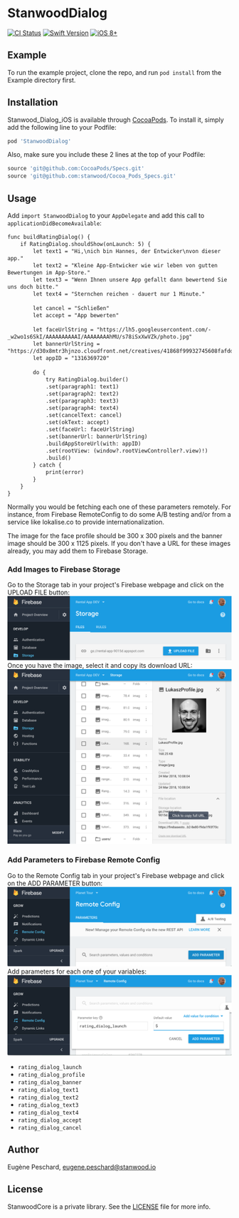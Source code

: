 # StanwoodDialog

[![CI Status](https://www.bitrise.io/app/200a49178c1c4df4/status.svg?token=sfQNfpyzN4c_FAGGTefmqw&branch=master?style=flat)](https://www.bitrise.io/app/200a49178c1c4df4#/builds)
[![Swift Version](https://img.shields.io/badge/Swift-4.0.x-orange.svg)]()
[![iOS 8+](https://img.shields.io/badge/iOS-9+-EB7943.svg)]()

## Example

To run the example project, clone the repo, and run `pod install` from the Example directory first.

## Installation

Stanwood_Dialog_iOS is available through [CocoaPods](http://cocoapods.org). To install
it, simply add the following line to your Podfile:

```ruby
pod 'StanwoodDialog'
```
Also, make sure you include these 2 lines at the top of your Podfile:
```ruby
source 'git@github.com:CocoaPods/Specs.git'
source 'git@github.com:stanwood/Cocoa_Pods_Specs.git'
```

## Usage

Add `import StanwoodDialog` to your `AppDelegate` and add this call to `applicationDidBecomeAvailable`:
```
func buildRatingDialog() {
    if RatingDialog.shouldShow(onLaunch: 5) {
        let text1 = "Hi,\nich bin Hannes, der Entwicker\nvon dieser app."
        let text2 = "Kleine App-Entwicker wie wir leben von gutten Bewertungen im App-Store."
        let text3 = "Wenn Ihnen unsere App gefallt dann bewertend Sie uns doch bitte."
        let text4 = "Sternchen reichen - dauert nur 1 Minute."

        let cancel = "Schließen"
        let accept = "App bewerten"

        let faceUrlString = "https://lh5.googleusercontent.com/-_w2wo1s6SkI/AAAAAAAAAAI/AAAAAAAAhMU/s78iSxXwVZk/photo.jpg"
        let bannerUrlString = "https://d30x8mtr3hjnzo.cloudfront.net/creatives/41868f99932745608fafdd3a03072e99"
        let appID = "1316369720"

        do {
            try RatingDialog.builder()
            .set(paragraph1: text1)
            .set(paragraph2: text2)
            .set(paragraph3: text3)
            .set(paragraph4: text4)
            .set(cancelText: cancel)
            .set(okText: accept)
            .set(faceUrl: faceUrlString)
            .set(bannerUrl: bannerUrlString)
            .buildAppStoreUrl(with: appID)
            .set(rootView: (window?.rootViewController?.view)!)
            .build()
        } catch {
            print(error)
        }
    }
}
```
Normally you would be fetching each one of these parameters remotely. For instance, from Firebase RemoteConfig to do some A/B testing and/or from a service like lokalise.co to provide internationalization.

The image for the face profile should be 300 x 300 pixels and the banner image should be 300 x 1125 pixels. If you don't have a URL for these images already, you may add them to Firebase Storage.

### Add Images to Firebase Storage
Go to the Storage tab in your project's Firebase webpage and click on the UPLOAD FILE button:
![Firebase Storage Upload File](/images/FB_Storage_Upload_File.png)
Once you have the image, select it and copy its download URL:
![Firebase Storage Image URL](/images/FB_Storage_Image_URL.png)

### Add Parameters to Firebase Remote Config
Go to the Remote Config tab in your project's Firebase webpage and click on the ADD PARAMETER button:
![Firebase Storage Upload File](/images/FB_RemoteConfig_Add_Parameter.png)
Add parameters for each one of your variables:
![Firebase Storage Image URL](/images/FB_rating_dialog_launch.png)
 * `rating_dialog_launch`
 * `rating_dialog_profile`
 * `rating_dialog_banner`
 * `rating_dialog_text1`
 * `rating_dialog_text2`
 * `rating_dialog_text3`
 * `rating_dialog_text4`
 * `rating_dialog_accept`
 * `rating_dialog_cancel`

### 

## Author

Eugène Peschard, eugene.peschard@stanwood.io

## License

StanwoodCore is a private library. See the [LICENSE](https://github.com/stanwood/Stanwood_Dialog_iOS/blob/master/LICENSE "Copyright © 2018 stanwood GmbH") file for more info.
